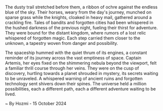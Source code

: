 
The dusty trail stretched before them, a ribbon of ochre against the endless blue of the sky.  Their horses, weary from the day's journey, munched on sparse grass while the knights, cloaked in heavy mail, gathered around a crackling fire. Tales of bandits and forgotten cities had been whispered in the hushed darkness of the previous night, fueling their thirst for adventure. They were bound for the distant kingdom, where rumors of a lost relic whispered of forgotten magic.  Each step carried them closer to the unknown, a tapestry woven from danger and possibility. 

The spaceship hummed with the quiet thrum of its engines, a constant reminder of its journey across the vast emptiness of space.  Captain Artemis, her eyes fixed on the shimmering nebula beyond the viewport, felt a familiar thrill course through her veins.  They were on the cusp of discovery, hurtling towards a planet shrouded in mystery, its secrets waiting to be unraveled.  A whispered warning of ancient ruins and forgotten technology sent shivers down their spines.  The universe held a million possibilities, each a different path, each a different adventure waiting to be lived. 

~ By Hozmi - 15 October 2024
